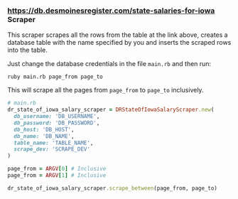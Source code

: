 ### https://db.desmoinesregister.com/state-salaries-for-iowa Scraper

This scraper scrapes all the rows from the table at the link above, creates a database table with the name specified by you and inserts the scraped rows into the table.


Just change the database credentials in the file `main.rb` and then run:

`ruby main.rb page_from page_to`

This will scrape all the pages from `page_from` to `page_to` inclusively.


```ruby
# main.rb
dr_state_of_iowa_salary_scraper = DRStateOfIowaSalaryScraper.new(
  db_username: 'DB_USERNAME',
  db_password: 'DB_PASSWORD',
  db_host: 'DB_HOST',
  db_name: 'DB_NAME',
  table_name: 'TABLE_NAME',
  scrape_dev: 'SCRAPE_DEV'
)

page_from = ARGV[0] # Inclusive
page_from = ARGV[1] # Inclusive

dr_state_of_iowa_salary_scraper.scrape_between(page_from, page_to)
```


